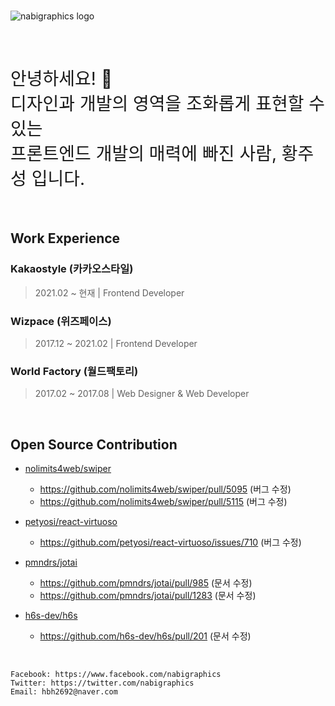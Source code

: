 <br/>

![nabigraphics logo](https://user-images.githubusercontent.com/16166356/188734205-8133fef8-9292-40c9-8d2a-b15df4e6a9bc.png)

<br/>

<h1 style="font-weight:normal">
안녕하세요! 👋<br/>
디자인과 개발의 영역을 조화롭게 표현할 수 있는<br/>
프론트엔드 개발의 매력에 빠진 사람, 황주성 입니다.
</h1>

<br/>

## Work Experience

### Kakaostyle (카카오스타일)

> 2021.02 ~ 현재 | Frontend Developer

### Wizpace (위즈페이스)

> 2017.12 ~ 2021.02 | Frontend Developer

### World Factory (월드팩토리)

> 2017.02 ~ 2017.08 | Web Designer & Web Developer

<br/>

## Open Source Contribution

- [nolimits4web/swiper](https://github.com/nolimits4web/swiper)
	- https://github.com/nolimits4web/swiper/pull/5095 (버그 수정)
	- https://github.com/nolimits4web/swiper/pull/5115 (버그 수정)

- [petyosi/react-virtuoso](https://github.com/petyosi/react-virtuoso)
	- https://github.com/petyosi/react-virtuoso/issues/710 (버그 수정)

- [pmndrs/jotai](https://github.com/pmndrs/jotai)
	- https://github.com/pmndrs/jotai/pull/985 (문서 수정)
	- https://github.com/pmndrs/jotai/pull/1283 (문서 수정)

- [h6s-dev/h6s](https://github.com/h6s-dev/h6s)
	- https://github.com/h6s-dev/h6s/pull/201 (문서 수정)


<br/>

```
Facebook: https://www.facebook.com/nabigraphics
Twitter: https://twitter.com/nabigraphics
Email: hbh2692@naver.com
```

<!--
**nabigraphics/nabigraphics** is a ✨ _special_ ✨ repository because its `README.md` (this file) appears on your GitHub profile.

Here are some ideas to get you started:

- 🔭 I’m currently working on ...
- 🌱 I’m currently learning ...
- 👯 I’m looking to collaborate on ...
- 🤔 I’m looking for help with ...
- 💬 Ask me about ...
- 📫 How to reach me: ...
- 😄 Pronouns: ...
- ⚡ Fun fact: ...
-->
